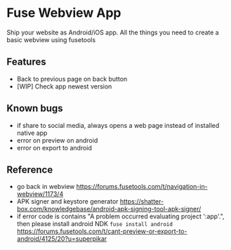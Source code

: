 # Fuse Webview App
Ship your website as Android/iOS app. All the things you need to create a basic webview using fusetools

## Features 
- Back to previous page on back button
- [WIP] Check app newest version

## Known bugs
- if share to social media, always opens a web page instead of installed native app
- error on preview on android
- error on export to android

## Reference
- go back in webview https://forums.fusetools.com/t/navigation-in-webview/1173/4
- APK signer and keystore generator https://shatter-box.com/knowledgebase/android-apk-signing-tool-apk-signer/
- if error code is contains "A problem occurred evaluating project ':app'.", then please install android NDK `fuse install android` https://forums.fusetools.com/t/cant-preview-or-export-to-android/4125/20?u=superpikar 
